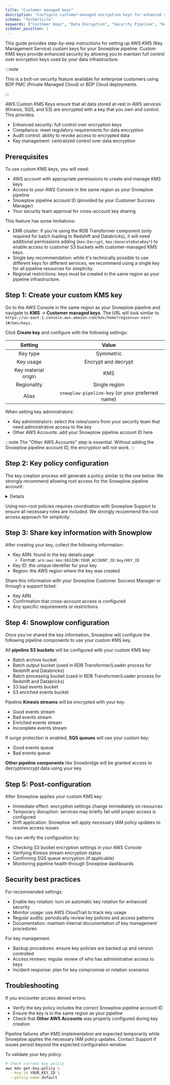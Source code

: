 ```yaml
---
title: "Customer managed keys"
description: "Configure customer-managed encryption keys for enhanced security of your Snowplow pipeline data and infrastructure."
schema: "TechArticle"
keywords: ["Customer Keys", "Data Encryption", "Security Pipeline", "Key Management", "Privacy Security", "Data Protection"]
sidebar_position: 1
---
```


This guide provides step-by-step instructions for setting up AWS KMS (Key Management Service) custom keys for your Snowplow pipeline. Custom KMS keys provide enhanced security by allowing you to maintain full control over encryption keys used by your data infrastructure.

:::note

This is a bolt-on security feature available for enterprise customers using BDP PMC (Private Managed Cloud) or BDP Cloud deployments.

:::

AWS Custom KMS Keys ensure that all data stored at-rest in AWS services (Kinesis, SQS, and S3) are encrypted with a key that you own and control. This provides:

- Enhanced security: full control over encryption keys
- Compliance: meet regulatory requirements for data encryption
- Audit control: ability to revoke access to encrypted data
- Key management: centralized control over data encryption

## Prerequisites

To use custom KMS keys, you will need:
- AWS account with appropriate permissions to create and manage KMS keys
- Access to your AWS Console in the same region as your Snowplow pipeline
- Snowplow pipeline account ID (provided by your Customer Success Manager)
- Your security team approval for cross-account key sharing

This feature has some limitations:
- EMR cluster: if you're using the RDB Transformer component (only required for batch loading to Redshift and Databricks), it will need additional permissions adding (`kms:Decrypt`, `kms:GenerateDataKey*`) to enable access to customer S3 buckets with customer-managed KMS keys.
- Single key recommendation: while it's technically possible to use different keys for different services, we recommend using a single key for all pipeline resources for simplicity.
- Regional restrictions: keys must be created in the same region as your pipeline infrastructure.

## Step 1: Create your custom KMS key

Go to the AWS Console in the same region as your Snowplow pipeline and navigate to **KMS** → **Customer managed keys**. The URL will look similar to `https://us-east-1.console.aws.amazon.com/kms/home?region=us-east-1#/kms/keys`.

Click **Create key** and configure with the following settings:

|       Setting       |                      Value                       |
| :-----------------: | :----------------------------------------------: |
|      Key type       |                    Symmetric                     |
|      Key usage      |               Encrypt and decrypt                |
| Key material origin |                       KMS                        |
|     Regionality     |                  Single region                   |
|        Alias        | `snowplow-pipeline-key` (or your preferred name) |

When setting key administrators:

- Key administrators: select the roles/users from your security team that need administrative access to the key
- Other AWS Accounts: add your Snowplow pipeline account ID here

:::note
The "Other AWS Accounts" step is essential. Without adding the Snowplow pipeline account ID, the encryption will not work.
:::

## Step 2: Key policy configuration

The key creation process will generate a policy similar to the one below. We strongly recommend allowing root access for the Snowplow pipeline account:

<details>

```json
{
  "Id": "key-consolepolicy-3",
  "Version": "2012-10-17",
  "Statement": [
    {
      "Sid": "Enable IAM User Permissions",
      "Effect": "Allow",
      "Principal": {
        "AWS": "arn:aws:iam::YOUR_ACCOUNT_ID:root"
      },
      "Action": "kms:*",
      "Resource": "*"
    },
    {
      "Sid": "Allow access for Key Administrators",
      "Effect": "Allow",
      "Principal": {
        "AWS": [
          "arn:aws:iam::YOUR_ACCOUNT_ID:role/YourSecurityRole",
          "arn:aws:iam::YOUR_ACCOUNT_ID:role/YourAdminRole"
        ]
      },
      "Action": [
        "kms:Create*",
        "kms:Describe*",
        "kms:Enable*",
        "kms:List*",
        "kms:Put*",
        "kms:Update*",
        "kms:Revoke*",
        "kms:Disable*",
        "kms:Get*",
        "kms:Delete*",
        "kms:TagResource",
        "kms:UntagResource",
        "kms:ScheduleKeyDeletion",
        "kms:CancelKeyDeletion",
        "kms:RotateKeyOnDemand"
      ],
      "Resource": "*"
    },
    {
      "Sid": "Allow use of the key",
      "Effect": "Allow",
      "Principal": {
        "AWS": "arn:aws:iam::SNOWPLOW_PIPELINE_ACCOUNT_ID:root"
      },
      "Action": [
        "kms:Encrypt",
        "kms:Decrypt",
        "kms:ReEncrypt*",
        "kms:GenerateDataKey*",
        "kms:DescribeKey"
      ],
      "Resource": "*"
    },
    {
      "Sid": "Allow attachment of persistent resources",
      "Effect": "Allow",
      "Principal": {
        "AWS": "arn:aws:iam::SNOWPLOW_PIPELINE_ACCOUNT_ID:root"
      },
      "Action": [
        "kms:CreateGrant",
        "kms:ListGrants",
        "kms:RevokeGrant"
      ],
      "Resource": "*",
      "Condition": {
        "Bool": {
          "kms:GrantIsForAWSResource": "true"
        }
      }
    }
  ]
}
```

Replace the placeholder values in this policy:

|          Placeholder           |          Replace With          |       Example        |
| :----------------------------: | :----------------------------: | :------------------: |
|       `YOUR_ACCOUNT_ID`        |      Your AWS account ID       |    `123456789012`    |
|       `YourSecurityRole`       | Your security team's role name |  `SecurityTeamRole`  |
|        `YourAdminRole`         | Your administrative role name  |     `AdminRole`      |
| `SNOWPLOW_PIPELINE_ACCOUNT_ID` |  Snowplow pipeline account ID  | Provided by Snowplow |

If your security policies don't allow root access (`arn:aws:iam::<account_id>:root`), you can use these specific role patterns instead:

```json
{
  "Sid": "Allow use of the key - Specific Roles",
  "Effect": "Allow",
  "Principal": {
    "AWS": [
      "arn:aws:iam::SNOWPLOW_PIPELINE_ACCOUNT_ID:role/SnowplowOperator",
      "arn:aws:iam::SNOWPLOW_PIPELINE_ACCOUNT_ID:role/sp-*",
      "arn:aws:iam::SNOWPLOW_PIPELINE_ACCOUNT_ID:role/snowplow-*"
    ]
  },
  "Action": [
    "kms:Encrypt",
    "kms:Decrypt",
    "kms:ReEncrypt*",
    "kms:GenerateDataKey*",
    "kms:DescribeKey",
    "kms:CreateGrant",
    "kms:ListGrants",
    "kms:RevokeGrant"
  ],
  "Resource": "*"
}
```

</details>

Using non-root policies requires coordination with Snowplow Support to ensure all necessary roles are included. We strongly recommend the root access approach for simplicity.

## Step 3: Share key information with Snowplow

After creating your key, collect the following information:

- Key ARN: found in the key details page
  - Format: `arn:aws:kms:REGION:YOUR_ACCOUNT_ID:key/KEY_ID`
- Key ID: the unique identifier for your key
- Region: the AWS region where the key was created

Share this information with your Snowplow Customer Success Manager or through a support ticket:

- Key ARN
- Confirmation that cross-account access is configured
- Any specific requirements or restrictions

## Step 4: Snowplow configuration

Once you've shared the key information, Snowplow will configure the following pipeline components to use your custom KMS key.

All **pipeline S3 buckets** will be configured with your custom KMS key:
- Batch archive bucket
- Batch output bucket (used in RDB Transformer/Loader process for Redshift and Databricks)
- Batch processing bucket (used in RDB Transformer/Loader process for Redshift and Databricks)
- S3 bad events bucket
- S3 enriched events bucket

Pipeline **Kinesis streams** will be encrypted with your key:
- Good events stream
- Bad events stream
- Enriched events stream
- Incomplete events stream

If surge protection is enabled, **SQS queues** will use your custom key:
- Good events queue
- Bad events queue

**Other pipeline components** like Snowbridge will be granted access to decrypt/encrypt data using your key.

## Step 5: Post-configuration

After Snowplow applies your custom KMS key:
- Immediate effect: encryption settings change immediately on resources
- Temporary disruption: services may briefly fail until proper access is configured
- Drift application: Snowplow will apply necessary IAM policy updates to resolve access issues

You can verify the configuration by:
- Checking S3 bucket encryption settings in your AWS Console
- Verifying Kinesis stream encryption status
- Confirming SQS queue encryption (if applicable)
- Monitoring pipeline health through Snowplow dashboards

## Security best practices

For recommended settings:
- Enable key rotation: turn on automatic key rotation for enhanced security
- Monitor usage: use AWS CloudTrail to track key usage
- Regular audits: periodically review key policies and access patterns
- Documentation: maintain internal documentation of key management procedures

For key management:
- Backup procedures: ensure key policies are backed up and version controlled
- Access reviews: regular review of who has administrative access to keys
- Incident response: plan for key compromise or rotation scenarios

## Troubleshooting

If you encounter access denied errors:
- Verify the key policy includes the correct Snowplow pipeline account ID
- Ensure the key is in the same region as your pipeline
- Check that **Other AWS Accounts** was properly configured during key creation

Pipeline failures after KMS implementation are expected temporarily while Snowplow applies the necessary IAM policy updates. Contact Support if issues persist beyond the expected configuration window.

To validate your key policy:

```bash
# Check current key policy
aws kms get-key-policy \
  --key-id YOUR_KEY_ID \
  --policy-name default
```
